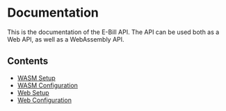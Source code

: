 # Documentation

This is the documentation of the E-Bill API. The API can be used both as a Web API, as well as a WebAssembly API.

## Contents

* [WASM Setup](wasm.md)
* [WASM Configuration](wasm_configuration.md)
* [Web Setup](web.md)
* [Web Configuration](web_configuration.md)

